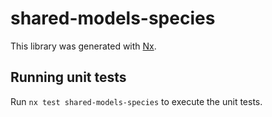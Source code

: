 # shared-models-species

This library was generated with [Nx](https://nx.dev).

## Running unit tests

Run `nx test shared-models-species` to execute the unit tests.
